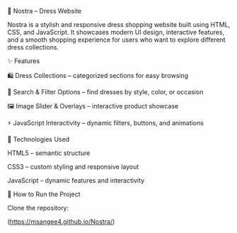 👗 Nostra – Dress Website

Nostra is a stylish and responsive dress shopping website built using HTML, CSS, and JavaScript.
It showcases modern UI design, interactive features, and a smooth shopping experience for users who want to explore different dress collections.

✨ Features

🛍️ Dress Collections – categorized sections for easy browsing

🔎 Search & Filter Options – find dresses by style, color, or occasion

🖼️ Image Slider & Overlays – interactive product showcase

⚡ JavaScript Interactivity – dynamic filters, buttons, and animations

🚀 Technologies Used

HTML5 – semantic structure

CSS3 – custom styling and responsive layout

JavaScript – dynamic features and interactivity

📂 How to Run the Project

Clone the repository:

(https://msangee4.github.io/Nostra/)
